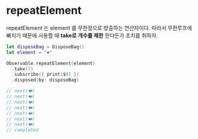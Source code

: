 # repeatElement

repeatElement 는 element 를 무한정으로 방출하는 연산자이다. 
따라서 무한루프에 빠지기 때문에 사용할 때 **take로 개수를 제한** 한다든가 조치를 취하자. 

```swift
let disposeBag = DisposeBag()
let element = "❤️"

Observable.repeatElement(element)
  .take(7)
  .subscribe({ print($0) })
  .disposed(by: disposeBag)

// next(❤️)
// next(❤️)
// next(❤️)
// next(❤️)
// next(❤️)
// next(❤️)
// next(❤️)
// completed
```

